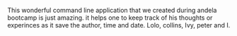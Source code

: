 This wonderful command line application that we created during andela bootcamp is just amazing. it helps one to keep track of his thoughts or experinces as it save the author, time and date. Lolo, collins, Ivy, peter and I.  
